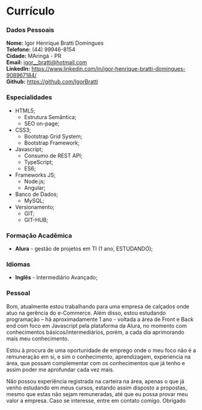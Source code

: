 # Currículo

### Dados Pessoais

**Nome:** Igor Henrique Bratti Domingues  
**Telefone:** (44) 99946-8154  
**Cidade:** MAringá - PR  
**Email:** igor__bratti@hotmail.com  
**LinkedIn:** https://www.linkedin.com/in/igor-henrique-bratti-domingues-908967184/  
**Github:** https://github.com/IgorBratti  

### Especialidades

*  HTML5;
    *  Estrutura Semântica;
    *  SEO on-page;  
*  CSS3;
    *  Bootstrap Grid System;
    *  Bootstrap Framework;
*  Javascript;
    *  Consumo de REST API;  
    *  TypeScript;  
    *  ES6;  
*  Frameworks JS;  
    *  Node.js;
    *  Angular;
*  Banco de Dados;
    *  MySQL;
*  Versionamento;
    *  GIT;
    *  GIT-HUB;

### Formação Acadêmica
*  **Alura** - gestão de projetos em TI (1 ano, ESTUDANDO);

### Idiomas
* **Inglês** - Intermediário Avançado;

### Pessoal

Bom, atualmente estou trabalhando para uma empresa de calçados onde atuo na gerência do e-Commerce. Além disso, estou estudando programação – há aproximadamente 1 ano - voltada a área de Front e Back end com foco em Javascript pela plataforma da Alura, no momento com conhecimentos básicos/intermediários, porém, a cada dia aprimorando mais meu conhecimento.

 Estou à procura de uma oportunidade de emprego onde o meu foco não é a remuneração em si, e sim o conhecimento, aprendizagem, experiencia na área, que possam complementar com os conhecimentos que já tenho e assim poder me aprofundar cada vez mais.
 
 Não possou experiência registrada na carteira na área, apenas o que já venho estudando em meus cursos, estando assim disposto a propostas, mesmo que estas não sejam remuneradas, até que eu possa provar meu valor a empresa.
 Caso se interesse, entre em contato comigo. Obrigado


